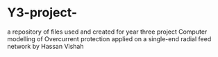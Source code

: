 # Y3-project-
a repository of files used and created for year three project Computer modelling of Overcurrent protection applied on a single-end radial feed network by Hassan Vishah
